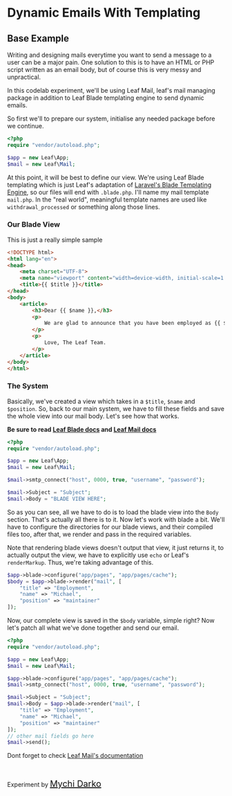 # Dynamic Emails With Templating

## Base Example

Writing and designing mails everytime you want to send a message to a user can be a major pain. One solution to this is to have an HTML or PHP script written as an email body, but of course this is very messy and unpractical.

In this codelab experiment, we'll be using Leaf Mail, leaf's mail managing package in addition to Leaf Blade templating engine to send dynamic emails.

So first we'll to prepare our system, initialise any needed package before we continue.

```php
<?php
require "vendor/autoload.php";

$app = new Leaf\App;
$mail = new Leaf\Mail;
```

At this point, it will be best to define our view. We're using Leaf Blade templating which is just Leaf's adaptation of [Laravel's Blade Templating Engine](https://laravel.com/docs/5.8/blade), so our files will end with `.blade.php`. I'll name my mail template `mail.php`. In the "real world", meaningful template names are used like `withdrawal_processed` or something along those lines.

### Our Blade View

This is just a really simple sample

```html
<!DOCTYPE html>
<html lang="en">
<head>
	<meta charset="UTF-8">
	<meta name="viewport" content="width=device-width, initial-scale=1.0">
	<title>{{ $title }}</title>
</head>
<body>
	<article>
		<h3>Dear {{ $name }},</h3>
		<p>
			We are glad to announce that you have been employed as {{ $position }} at Leaf PHP
		</p>
		<p>
			Love, The Leaf Team.
		</p>
	</article>
</body>
</html>
```

### The System

Basically, we've created a view which takes in a `$title`, `$name` and `$position`. So, back to our main system, we have to fill these fields and save the whole view into our mail body. Let's see how that works.

**Be sure to read [Leaf Blade docs](2.0/views/blade) and [Leaf Mail docs](2.0/core/mail)**

```php
<?php
require "vendor/autoload.php";

$app = new Leaf\App;
$mail = new Leaf\Mail;

$mail->smtp_connect("host", 0000, true, "username", "password");

$mail->Subject = "Subject";
$mail->Body = "BLADE VIEW HERE";
```

So as you can see, all we have to do is to load the blade view into the `Body` section. That's actually all there is to it. Now let's work with blade a bit. We'll have to configure the directories for our blade views, and their compiled files too, after that, we render and pass in the required variables. 

Note that rendering blade views doesn't output that view, it just returns it, to actually output the view, we have to explicitly use `echo` or Leaf's `renderMarkup`. Thus, we're taking advantage of this.

```php
$app->blade->configure("app/pages", "app/pages/cache");
$body = $app->blade->render("mail", [
	"title" => "Employment",
	"name" => "Michael",
	"position" => "maintainer"
]);
```

Now, our complete view is saved in the `$body` variable, simple right? Now let's patch all what we've done together and send our email.

```php
<?php
require "vendor/autoload.php";

$app = new Leaf\App;
$mail = new Leaf\Mail;

$app->blade->configure("app/pages", "app/pages/cache");
$mail->smtp_connect("host", 0000, true, "username", "password");

$mail->Subject = "Subject";
$mail->Body = $app->blade->render("mail", [
	"title" => "Employment",
	"name" => "Michael",
	"position" => "maintainer"
]);
// other mail fields go here
$mail->send();
```


Dont forget to check [Leaf Mail's documentation](2.0/core/mail)

<br>

Experiment by <a href="https://mychi.netlify.com" style="font-size: 20px; color: #111;" target="_blank">Mychi Darko</a>